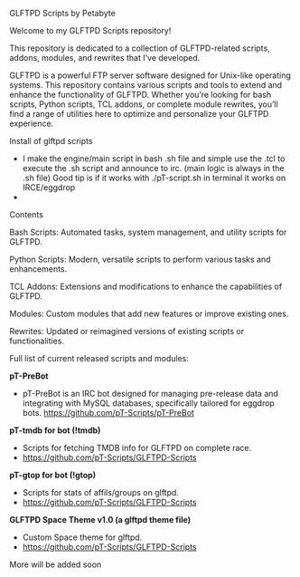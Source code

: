GLFTPD Scripts by Petabyte

Welcome to my GLFTPD Scripts repository!

This repository is dedicated to a collection of GLFTPD-related scripts, addons, modules, and rewrites that I’ve developed.

GLFTPD is a powerful FTP server software designed for Unix-like operating systems. This repository contains various scripts and tools to extend and enhance the functionality of GLFTPD. Whether you’re looking for bash scripts, Python scripts, TCL addons, or complete module rewrites, you’ll find a range of utilities here to optimize and personalize your GLFTPD experience.

Install of glftpd scripts

- I make the engine/main script in bash .sh file and simple use the .tcl to execute the .sh script and announce to irc. (main logic is always in the .sh file)
Good tip is if it works with ./pT-script.sh in terminal it works on IRCE/eggdrop
- 
Contents

Bash Scripts: Automated tasks, system management, and utility scripts for GLFTPD.

Python Scripts: Modern, versatile scripts to perform various tasks and enhancements.

TCL Addons: Extensions and modifications to enhance the capabilities of GLFTPD.

Modules: Custom modules that add new features or improve existing ones.

Rewrites: Updated or reimagined versions of existing scripts or functionalities.


Full list of current released scripts and modules:

**pT-PreBot**  
- pT-PreBot is an IRC bot designed for managing pre-release data and integrating with MySQL databases, specifically tailored for eggdrop bots. https://github.com/pT-Scripts/pT-PreBot

**pT-tmdb for bot (!tmdb)**
- Scripts for fetching TMDB info for GLFTPD on complete race.
- https://github.com/pT-Scripts/GLFTPD-Scripts

**pT-gtop for bot (!gtop)**
- Scripts for stats of affils/groups on glftpd.
- https://github.com/pT-Scripts/GLFTPD-Scripts

**GLFTPD Space Theme v1.0 (a glftpd theme file)**
- Custom Space theme for glftpd.
- https://github.com/pT-Scripts/GLFTPD-Scripts

More will be added soon

